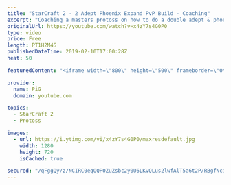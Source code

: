 ```yaml
---
title: "StarCraft 2 - 2 Adept Phoenix Expand PvP Build - Coaching"
excerpt: "Coaching a masters protoss on how to do a double adept & phoenix expand build!   -- Watch live at https://www.twitch.tv/x5_pig My Twitter: https://twitter.com/x5_PiG My Instagram: https://www.instagram.com/pigsc2/ My Facebook: https://www.facebook.com/PiGSC2/  Link to my Discord: https://discordapp.com/invite/SkhbzCM"
originalUrl: https://youtube.com/watch?v=x4zY7s4G0P0
type: video
price: Free
length: PT1H2M4S
publishedDateTime: 2019-02-10T17:00:28Z
heat: 50

featuredContent: "<iframe width=\"800\" height=\"500\" frameborder=\"0\" src=\"https://www.youtube.com/embed/x4zY7s4G0P0\" allow=\"accelerometer; autoplay; encrypted-media; gyroscope; picture-in-picture\" allowfullscreen></iframe>"

provider:
  name: PiG
  domain: youtube.com

topics:
  - StarCraft 2
  - Protoss

images:
  - url: https://i.ytimg.com/vi/x4zY7s4G0P0/maxresdefault.jpg
    width: 1280
    height: 720
    isCached: true

secured: "/qFggQy/z/NCIRC0eqOQP0ZuZsbc2y0U6LKvQLus2lwfAlT5a6t2P/RBgfNcilbeRCtDr7pyJdlJRnhTQIPZZRV/WePMdeUNnHN8ocBXenRbQBYxQLfxAjrJNmGvpfa67CIN/M1r3P5g7bYxjMx1pnaM2lBllPFntV+VZo5ycXLshFFj+hH0XKgPyKKT3HSazStce9cv2+rUuqCwQZ4oGED6ETMMLLBuE1t6OUhpWAh1bKEGJK57OSMo0aBMqG5YS/XjoXJNeWiKE80db3o6eih4F1H7KK4UuYb7ew9Cdv0QFxe0Y4cnRGjI+dG3yXAoYY6zY6YOlZxnvxm/ABBcYXizRDPLcTAd3BmMtWl70Q+wnHakfkxRkrYjcPg47+UM6aweLhLTEa7cMNta4pVa3S+Poc42nZwXHBSNcPlYfVQ=;s0/GNp0E4wbGOJ1OqjfH4g=="
---
```


